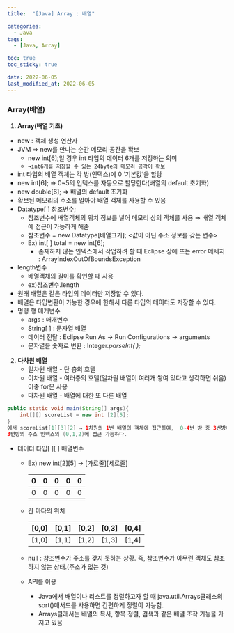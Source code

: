 ```yaml
---
title:  "[Java] Array : 배열" 

categories:
  - Java
tags:
  - [Java, Array]

toc: true
toc_sticky: true

date: 2022-06-05
last_modified_at: 2022-06-05
---
```


### Array(배열)

1.  **Array(배열 기초)**

-   new : 객체 생성 연산자
-   JVM ⇒ new를 만나는 순간 메모리 공간을 확보
    -   new int\[6\];일 경우 int 타입의 데이터 6개를 저장하는 의미
    -   `→int6개를 저장할 수 있는 24byte의 메모리 공각이 확보`
-   int 타입의 배열 객체는 각 방(인덱스)에 0 ‘기본값’을 할당
-   new int\[6\]; ⇒ 0~5의 인덱스를 자동으로 할당한다(배열의 default 초기화)
-   new double\[6\]; ⇒ 배열의 default 초기화
-   확보된 메모리의 주소를 알아야 배열 객체를 사용할 수 있음
-   Datatype\[ \] 참조변수;
    -   참조변수에 배열객체의 위치 정보를 넣어 메모리 상의 객체를 사용 ⇒ 배열 객체에 접근이 가능하게 해줌
    -   참조변수 = new Datatype\[배열크기\]; <값이 아닌 주소 정보를 갖는 변수>
    -   Ex) int\[ \] total = new int\[6\];
        -   존재하지 않는 인덱스에서 작업하려 할 때 Eclipse 상에 뜨는 error 메세지 : ArrayIndexOutOfBoundsException
-   length변수
    -   배열객체의 길이를 확인할 때 사용
    -   ex)참조변수.length
-   원래 배열은 같은 타입의 데이터만 저장할 수 있다.
-   배열은 타입변환이 가능한 경우에 한해서 다른 타입의 데이터도 저장할 수 있다.
-   명령 행 매개변수
    -   args : 매개변수
    -   String\[ \] : 문자열 배열
    -   데이터 전달 : Eclipse Run As → Run Configurations → arguments
    -   문자열을 숫자로 변환 : Integer._parseInt( );_

2.  **다차원 배열**
    -   일차원 배열 - 단 층의 호텔
    -   이차원 배열 - 여러층의 호텔(일차원 배열이 여러개 쌓여 있다고 생각하면 쉬움) 이중 for문 사용
    -   다차원 배열 - 배열에 대한 또 다른 배열
```java
public static void main(String[] args){
	int[][] scoreList = new int [2][5];
}
에서 scoreList[1][3][2] ⇒ 1차원의 1번 배열의 객체에 접근하여,  0~4번 방 중 3번방에 접근하고, 
3번방의 주소 인덱스의 (0,1,2)에 접근 가능하다.
```
 -  데이터 타입\[ \]\[ \] 배열변수
    -  Ex) new int\[2\]\[5\] → \[가로줄\]\[세로줄\]
        
        | 0 | 0 | 0 | 0 | 0 |
        | --- | --- | --- | --- | --- |
        | 0 | 0 | 0 | 0 | 0 |
        
    -  칸 마다의 위치
        
        | \[0,0\] | \[0,1\] | \[0,2\] | \[0,3\] | \[0,4\] |
        | --- | --- | --- | --- | --- |
        | \[1,0\] | \[1,1\] | \[1,2\] | \[1,3\] | \[1,4\] |
        
    -  null : 참조변수가 주소를 갖지 못하는 상황. 즉, 참조변수가 아무런 객체도 참조하지 않는 상태.(주소가 없는 것)
    -  API를 이용
        -  Java에서 배열이나 리스트를 정렬하고자 할 때 java.util.Arrays클래스의 sort()매서드를 사용하면 간편하게 정렬이 가능함.
        -  Arrays클래서는 배열의 복사, 항목 정렬, 검색과 같은 배열 조작 기능을 가지고 있음